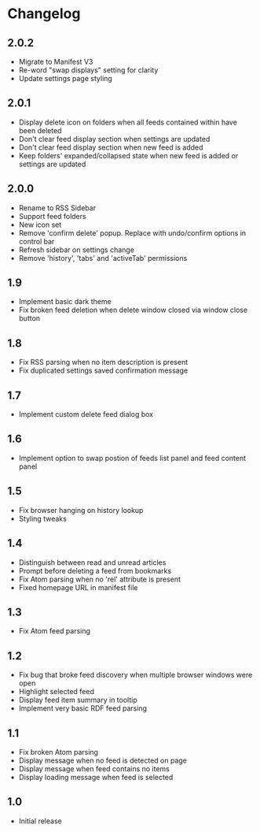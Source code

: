 # Changelog

## 2.0.2
- Migrate to Manifest V3
- Re-word "swap displays" setting for clarity
- Update settings page styling

## 2.0.1
- Display delete icon on folders when all feeds contained within have been deleted
- Don't clear feed display section when settings are updated
- Don't clear feed display section when new feed is added
- Keep folders' expanded/collapsed state when new feed is added or settings are updated

## 2.0.0
- Rename to RSS Sidebar
- Support feed folders
- New icon set
- Remove 'confirm delete' popup. Replace with undo/confirm options in control bar
- Refresh sidebar on settings change
- Remove 'history', 'tabs' and 'activeTab' permissions

## 1.9
- Implement basic dark theme
- Fix broken feed deletion when delete window closed via window close button

## 1.8
- Fix RSS parsing when no item description is present
- Fix duplicated settings saved confirmation message

## 1.7
- Implement custom delete feed dialog box

## 1.6
- Implement option to swap postion of feeds list panel and feed content panel

## 1.5

- Fix browser hanging on history lookup
- Styling tweaks

## 1.4

- Distinguish between read and unread articles
- Prompt before deleting a feed from bookmarks
- Fix Atom parsing when no 'rel' attribute is present
- Fixed homepage URL in manifest file

## 1.3

- Fix Atom feed parsing

## 1.2

- Fix bug that broke feed discovery when multiple browser windows were open
- Highlight selected feed
- Display feed item summary in tooltip
- Implement very basic RDF feed parsing

## 1.1

- Fix broken Atom parsing
- Display message when no feed is detected on page
- Display message when feed contains no items
- Display loading message when feed is selected

## 1.0

- Initial release
